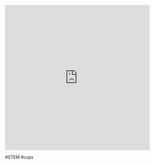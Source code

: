 <iframe src="https://www.facebook.com/plugins/video.php?height=476&href=https%3A%2F%2Fwww.facebook.com%2Fmrcreators%2Fvideos%2F1753580231742394%2F&show_text=false&width=476&t=0" width="476" height="476" style="border:none;overflow:hidden" scrolling="no" frameborder="0" allowfullscreen="true" allow="autoplay; clipboard-write; encrypted-media; picture-in-picture; web-share" allowFullScreen="true"></iframe>

#STEM #cups 